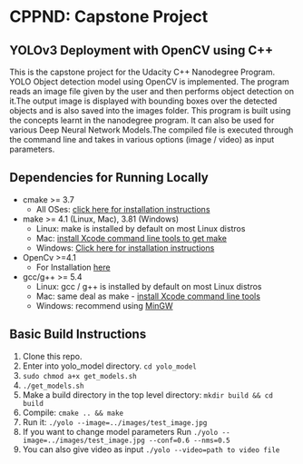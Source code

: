 # CPPND: Capstone Project 

## YOLOv3 Deployment with OpenCV using C++
This is the capstone project for the Udacity C++ Nanodegree Program. YOLO Object detection model using OpenCV is implemented. The program reads an image file given by the user and then performs object detection on it.The output image is displayed with bounding boxes over the detected objects and is also saved into the images folder. This program is  built using the concepts learnt in the nanodegree program. It can also be used for various Deep Neural Network Models.The compiled file is executed through the command line and takes in various options (image / video) as input parameters.

## Dependencies for Running Locally
* cmake >= 3.7
  * All OSes: [click here for installation instructions](https://cmake.org/install/)
* make >= 4.1 (Linux, Mac), 3.81 (Windows)
  * Linux: make is installed by default on most Linux distros
  * Mac: [install Xcode command line tools to get make](https://developer.apple.com/xcode/features/)
  * Windows: [Click here for installation instructions](http://gnuwin32.sourceforge.net/packages/make.htm)
* OpenCv >=4.1
  * For Installation [here](https://docs.opencv.org/trunk/d7/d9f/tutorial_linux_install.html)    
* gcc/g++ >= 5.4
  * Linux: gcc / g++ is installed by default on most Linux distros
  * Mac: same deal as make - [install Xcode command line tools](https://developer.apple.com/xcode/features/)
  * Windows: recommend using [MinGW](http://www.mingw.org/)

## Basic Build Instructions

1. Clone this repo.
2. Enter into yolo_model directory. `cd yolo_model`
3. `sudo chmod a+x get_models.sh`
4. `./get_models.sh`
5. Make a build directory in the top level directory: `mkdir build && cd build`
6. Compile: `cmake .. && make`
7. Run it: `./yolo --image=../images/test_image.jpg`
8. If you want to change model parameters Run `./yolo --image=../images/test_image.jpg --conf=0.6 --nms=0.5`
9. You can also give video as input `./yolo --video=path to video file`

